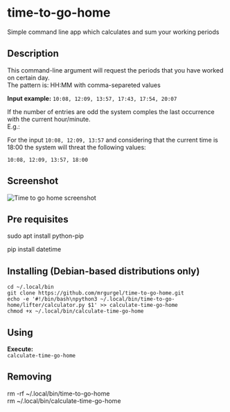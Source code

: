 # time-to-go-home
Simple command line app which calculates and sum your working periods

## Description
This command-line argument will request the periods that you have worked on certain day.  
The pattern is: HH:MM with comma-separeted values  

**Input example:**
```10:08, 12:09, 13:57, 17:43, 17:54, 20:07```

If the number of entries are odd the system comples the last occurrence with the current hour/minute.  
E.g.:  

For the input ``10:08, 12:09, 13:57`` and considering that the current time is 18:00 the system will threat the following values:
```
10:08, 12:09, 13:57, 18:00
```

## Screenshot
![Time to go home screenshot](https://raw.githubusercontent.com/mrgurgel/time-to-go-home/master/misc/images/time-to-go-home_2.png)


## Pre requisites
sudo apt install python-pip  

pip install datetime  

## Installing (Debian-based distributions only)

```mkdir ~/.local/bin  
cd ~/.local/bin  
git clone https://github.com/mrgurgel/time-to-go-home.git
echo -e '#!/bin/bash\npython3 ~/.local/bin/time-to-go-home/lifter/calculator.py $1' >> calculate-time-go-home  
chmod +x ~/.local/bin/calculate-time-go-home
```


## Using

**Execute:**  
``calculate-time-go-home``

## Removing

rm -rf ~/.local/bin/time-to-go-home  
rm ~/.local/bin/calculate-time-go-home  
